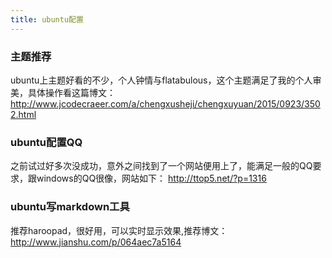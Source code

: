 ```yaml
---
title: ubuntu配置
---
```


### 主题推荐
ubuntu上主题好看的不少，个人钟情与flatabulous，这个主题满足了我的个人审美，具体操作看这篇博文：
http://www.jcodecraeer.com/a/chengxusheji/chengxuyuan/2015/0923/3502.html

### ubuntu配置QQ
之前试过好多次没成功，意外之间找到了一个网站便用上了，能满足一般的QQ要求，跟windows的QQ很像，网站如下：
http://ttop5.net/?p=1316

### ubuntu写markdown工具
推荐haroopad，很好用，可以实时显示效果,推荐博文：
http://www.jianshu.com/p/064aec7a5164
